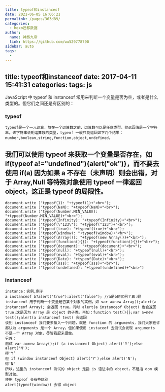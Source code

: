 ```yaml
---
title: typeof和instanceof
date: 2021-06-05 16:06:21
permalink: /pages/363d89/
categories: 
  - hexo迁移数据
author: 
  name: 神族九帝
  link: https://github.com/wu529778790
sidebar: auto
tags: 
  - 
---
```

title: typeof和instanceof
date: 2017-04-11 15:41:31
categories:
tags: js
---

JavaScript 中 typeof 和 instanceof 常用来判断一个变量是否为空，或者是什么类型的。但它们之间还是有区别的：

<!--more-->

### typeof
    typeof是一个一元运算，放在一个运算数之前，运算数可以是任意类型。他返回值是一个字符串，该字符串说明运算数的类型，typeof 一般只能返回如下几个结果：
    number,boolean,string,function,object,undefined。

## 我们可以使用 typeof 来获取一个变量是否存在，如 if(typeof a!="undefined"){alert("ok")}，而不要去使用 if(a) 因为如果 a 不存在（未声明）则会出错，对于 Array,Null 等特殊对象使用 typeof 一律返回 object，这正是 typeof 的局限性。

    document.write ("typeof(1): "+typeof(1)+"<br>");
    document.write ("typeof(NaN): "+typeof(NaN)+"<br>");
    document.write ("typeof(Number.MIN_VALUE): "+typeof(Number.MIN_VALUE)+"<br>");
    document.write ("typeof(Infinity): "+typeof(Infinity)+"<br>");
    document.write ("typeof(\"123\"): "+typeof("123")+"<br>");
    document.write ("typeof(true): "+typeof(true)+"<br>");
    document.write ("typeof(window): "+typeof(window)+"<br>");
    document.write ("typeof(Array()): "+typeof(new Array())+"<br>");
    document.write ("typeof(function(){}): "+typeof(function(){})+"<br>");
    document.write ("typeof(document): "+typeof(document)+"<br>");
    document.write ("typeof(null): "+typeof(null)+"<br>");
    document.write ("typeof(eval): "+typeof(eval)+"<br>");
    document.write ("typeof(Date): "+typeof(Date)+"<br>");
    document.write ("typeof(sss): "+typeof(sss)+"<br>");
    document.write ("typeof(undefined): "+typeof(undefined)+"<br>")

### instanceof
    instance：实例,例子
    a instanceof b?alert("true"):alert("false"); //a是b的实例？真:假
    instanceof 用于判断一个变量是否某个对象的实例，如 var a=new Array();alert(a instanceof Array); 会返回 true，同时 alert(a instanceof Object) 也会返回 true;这是因为 Array 是 object 的子类。再如：function test(){};var a=new test();alert(a instanceof test) 会返回
    谈到 instanceof 我们要多插入一个问题，就是 function 的 arguments，我们大家也许都认为 arguments 是一个 Array，但如果使用 instaceof 去测试会发现 arguments 不是一个 Array 对象，尽管看起来很像。
    另外：
    测试 var a=new Array();if (a instanceof Object) alert('Y');else alert('N');
    得'Y’
    但 if (window instanceof Object) alert('Y');else alert('N');
    得'N'
    所以，这里的 instanceof 测试的 object 是指 js 语法中的 object，不是指 dom 模型对象。
    使用 typeof 会有些区别
    alert(typeof(window)) 会得 object